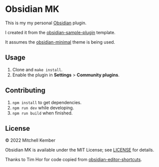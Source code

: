 # Obsidian MK

This is my my personal [Obsidian] plugin.

I created it from the [obsidian-sample-plugin] template.

It assumes the [obsidian-minimal] theme is being used.

## Usage

1. Clone and `make install`.
2. Enable the plugin in **Settings** > **Community plugins**.

## Contributing

1. `npm install` to get dependencies.
2. `npm run dev` while developing.
3. `npm run build` when finished.

## License

© 2022 Mitchell Kember

Obsidian MK is available under the MIT License; see [LICENSE](LICENSE.md) for details.

Thanks to Tim Hor for code copied from [obsidian-editor-shortcuts].

[Obsidian]: https://obsidian.md
[obsidian-sample-plugin]: https://github.com/obsidianmd/obsidian-sample-plugin
[obsidian-minimal]: https://github.com/kepano/obsidian-minimal
[obsidian-editor-shortcuts]: https://github.com/timhor/obsidian-editor-shortcuts
